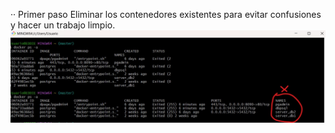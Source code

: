 
·· Primer paso 
Eliminar los contenedores existentes para evitar confusiones y hacer un trabajo limpio.
![img01](https://github.com/Edissonfierro/dockerwordpress/blob/main/1.jpg)
